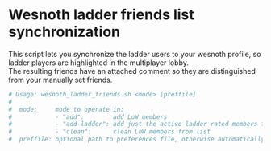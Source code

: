 Wesnoth ladder friends list synchronization
===========================================

This script lets you synchronize the ladder users to your wesnoth profile, so ladder players are highlighted in the multiplayer lobby.  
The resulting friends have an attached comment so they are distinguished from your manually set friends.


```bash
# Usage: wesnoth_ladder_friends.sh <mode> [preffile]
#
#  mode:     mode to operate in:
#            - "add":        add LoW members
#            - "add-ladder": add just the active ladder rated members from ladder page
#            - "clean":      clean LoW members from list
#  preffile: optional path to preferences file, otherwise automatically determined
```
